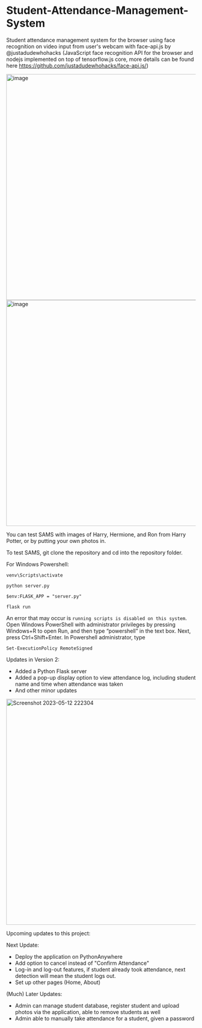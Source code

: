 # Student-Attendance-Management-System
Student attendance management system for the browser using face recognition on video input from user's webcam with face-api.js by @justadudewhohacks (JavaScript face recognition API for the browser and nodejs implemented on top of tensorflow.js core, more details can be found here https://github.com/justadudewhohacks/face-api.js/)

<img width="600" alt="image" src="https://user-images.githubusercontent.com/85361959/226543990-f04b578d-fced-4e5c-b1d4-e00a9e55791e.png">
<img width="600" alt="image" src="https://user-images.githubusercontent.com/85361959/226542549-4e4ff4ef-9ccc-43b6-8936-d2a3adf6b77f.png">

You can test SAMS with images of Harry, Hermione, and Ron from Harry Potter, or by putting your own photos in.

To test SAMS, git clone the repository and cd into the repository folder. 

For Windows Powershell:
```
venv\Scripts\activate
```
```
python server.py
```
```
$env:FLASK_APP = "server.py"
```
```
flask run
```
An error that may occur is ``running scripts is disabled on this system``. 
Open Windows PowerShell with administrator privileges by pressing Windows+R to open Run, and then type “powershell” in the text box. Next, press Ctrl+Shift+Enter.
In Powershell administrator, type
```
Set-ExecutionPolicy RemoteSigned
```

Updates in Version 2:

- Added a Python Flask server
- Added a pop-up display option to view attendance log, including student name and time when attendance was taken
- And other minor updates

<img width="600" alt="Screenshot 2023-05-12 222304" src="https://github.com/SpicyChickenNoodleSoup/Student-Attendance-Management-System/assets/85361959/e175cb50-801b-49b9-9477-febbde47192c">

Upcoming updates to this project:

Next Update:

- Deploy the application on PythonAnywhere
- Add option to cancel instead of "Confirm Attendance"
- Log-in and log-out features, if student already took attendance, next detection will mean the student logs out.
- Set up other pages (Home, About)

(Much) Later Updates:
- Admin can manage student database, register student and upload photos via the application, able to remove students as well
- Admin able to manually take attendance for a student, given a password



